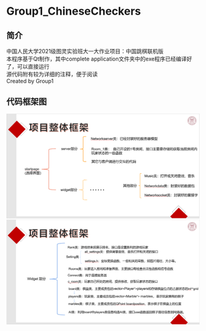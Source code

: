 # Group1_ChineseCheckers

## 简介
中国人民大学2021级图灵实验班大一大作业项目：中国跳棋联机版  
本程序基于Qt制作，其中complete application文件夹中的exe程序已经编译好了，可以直接运行  
源代码附有较为详细的注释，便于阅读  
Created by Group1

## 代码框架图
![avatar](https://github.com/VirusCollector/Group1_ChineseCheckers/blob/main/1.png)
![avatar](https://github.com/VirusCollector/Group1_ChineseCheckers/blob/main/2.png)
